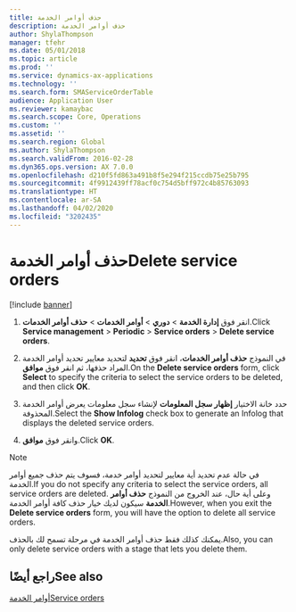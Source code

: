 ```yaml
---
title: حذف أوامر الخدمة
description: حذف أوامر الخدمة
author: ShylaThompson
manager: tfehr
ms.date: 05/01/2018
ms.topic: article
ms.prod: ''
ms.service: dynamics-ax-applications
ms.technology: ''
ms.search.form: SMAServiceOrderTable
audience: Application User
ms.reviewer: kamaybac
ms.search.scope: Core, Operations
ms.custom: ''
ms.assetid: ''
ms.search.region: Global
ms.author: ShylaThompson
ms.search.validFrom: 2016-02-28
ms.dyn365.ops.version: AX 7.0.0
ms.openlocfilehash: d210f5fd863a491b8f5e294f215ccdb75e25b795
ms.sourcegitcommit: 4f9912439ff78acf0c754d5bff972c4b85763093
ms.translationtype: HT
ms.contentlocale: ar-SA
ms.lasthandoff: 04/02/2020
ms.locfileid: "3202435"
---
```

# <a name="delete-service-orders"></a><span data-ttu-id="5e510-103">حذف أوامر الخدمة</span><span class="sxs-lookup"><span data-stu-id="5e510-103">Delete service orders</span></span> 

[!include [banner](../includes/banner.md)]


1.  <span data-ttu-id="5e510-104">انقر فوق **إدارة الخدمة** \> **دوري** \> **أوامر الخدمات** \> **حذف أوامر الخدمات**.</span><span class="sxs-lookup"><span data-stu-id="5e510-104">Click **Service management** \> **Periodic** \> **Service orders** \> **Delete service orders**.</span></span>

2.  <span data-ttu-id="5e510-105">في النموذج **حذف أوامر الخدمات**، انقر فوق **تحديد** لتحديد معايير تحديد أوامر الخدمة المراد حذفها، ثم انقر فوق **موافق**.</span><span class="sxs-lookup"><span data-stu-id="5e510-105">On the **Delete service orders** form, click **Select** to specify the criteria to select the service orders to be deleted, and then click **OK**.</span></span>

3.  <span data-ttu-id="5e510-106">حدد خانة الاختيار **إظهار سجل المعلومات** لإنشاء سجل معلومات يعرض أوامر الخدمة المحذوفة.</span><span class="sxs-lookup"><span data-stu-id="5e510-106">Select the **Show Infolog** check box to generate an Infolog that displays the deleted service orders.</span></span>

4.  <span data-ttu-id="5e510-107">وانقر فوق **موافق**.</span><span class="sxs-lookup"><span data-stu-id="5e510-107">Click **OK**.</span></span>


> [!NOTE]
> <P><span data-ttu-id="5e510-108">في حالة عدم تحديد أية معايير لتحديد أوامر خدمة، فسوف يتم حذف جميع أوامر الخدمة.</span><span class="sxs-lookup"><span data-stu-id="5e510-108">If you do not specify any criteria to select the service orders, all service orders are deleted.</span></span> <span data-ttu-id="5e510-109">وعلى أية حال، عند الخروج من النموذج <STRONG>حذف أوامر الخدمة</STRONG> سيكون لديك خيار حذف كافة أوامر الخدمة.</span><span class="sxs-lookup"><span data-stu-id="5e510-109">However, when you exit the <STRONG>Delete service orders</STRONG> form, you will have the option to delete all service orders.</span></span></P>
> <P><span data-ttu-id="5e510-110">يمكنك كذلك فقط حذف أوامر الخدمة في مرحلة تسمح لك بالحذف.</span><span class="sxs-lookup"><span data-stu-id="5e510-110">Also, you can only delete service orders with a stage that lets you delete them.</span></span></P>



## <a name="see-also"></a><span data-ttu-id="5e510-111">راجع أيضًا</span><span class="sxs-lookup"><span data-stu-id="5e510-111">See also</span></span>

[<span data-ttu-id="5e510-112">أوامر الخدمة</span><span class="sxs-lookup"><span data-stu-id="5e510-112">Service orders</span></span>](service-orders.md)

  


